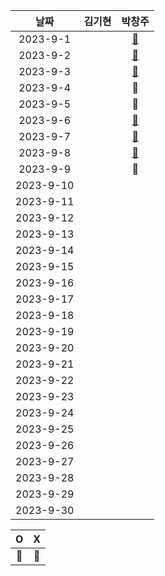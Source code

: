 |    날짜     | 김기현 | 박창주 |
|:---------:|:---:|:---:|
| 2023-9-1  ||[🔵](https://github.com/ds4pae/CodingTest)|
| 2023-9-2  ||[🔵](https://github.com/ds4pae/CodingTest)|
| 2023-9-3  ||[🔵](https://github.com/ds4pae/CodingTest)|
| 2023-9-4  ||🔴| 
| 2023-9-5  ||🔴| 
| 2023-9-6  ||[🔵](https://github.com/ds4pae/CodingTest)|
| 2023-9-7  ||[🔵](https://github.com/ds4pae/CodingTest)|
| 2023-9-8  ||[🔵](https://github.com/ds4pae/CodingTest)|
| 2023-9-9  ||🔴| 
| 2023-9-10 ||
| 2023-9-11 ||
| 2023-9-12 ||
| 2023-9-13 ||
| 2023-9-14 ||
| 2023-9-15 ||
| 2023-9-16 ||
| 2023-9-17 ||
| 2023-9-18 ||
| 2023-9-19 ||
| 2023-9-20 ||
| 2023-9-21 ||
| 2023-9-22 ||
| 2023-9-23 ||
| 2023-9-24 ||
| 2023-9-25 ||
| 2023-9-26 ||
| 2023-9-27 ||
| 2023-9-28 ||
| 2023-9-29 ||
| 2023-9-30 ||


|     O      | X |
|:-----------:|:----:|
|    🔵    |  🔴  |
